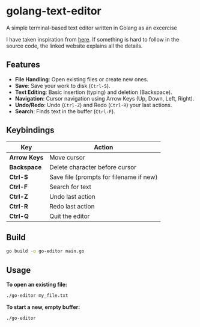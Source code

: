 # golang-text-editor
A simple terminal-based text editor written in Golang as an excercise

I have taken inspiration from [here](https://viewsourcecode.org/snaptoken/kilo/index.html).
If something is hard to follow in the source code, the linked website explains
all the details.


## Features

  * **File Handling**: Open existing files or create new ones.
  * **Save**: Save your work to disk (`Ctrl-S`).
  * **Text Editing**: Basic insertion (typing) and deletion (Backspace).
  * **Navigation**: Cursor navigation using Arrow Keys (Up, Down, Left, Right).
  * **Undo/Redo**: Undo (`Ctrl-Z`) and Redo (`Ctrl-R`) your last actions.
* **Search**: Finds text in the buffer (`Ctrl-F`).

## Keybindings

| Key | Action |
| --- | --- |
| **Arrow Keys** | Move cursor |
| **Backspace** | Delete character before cursor |
| **Ctrl-S** | Save file (prompts for filename if new) |
| **Ctrl-F** | Search for text |
| **Ctrl-Z** | Undo last action |
| **Ctrl-R** | Redo last action |
| **Ctrl-Q** | Quit the editor |

## Build

```bash
go build -o go-editor main.go
```

## Usage

**To open an existing file:**

```bash
./go-editor my_file.txt
```

**To start a new, empty buffer:**

```bash
./go-editor
```
